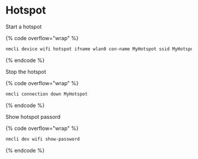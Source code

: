 # Hotspot

Start a hotspot

{% code overflow="wrap" %}
```bash
nmcli device wifi hotspot ifname wlan0 con-name MyHotspot ssid MyHotspot band bg password MyPassword123
```
{% endcode %}

Stop the hotspot

{% code overflow="wrap" %}
```bash
nmcli connection down MyHotspot
```
{% endcode %}

Show hotspot passord

{% code overflow="wrap" %}
```bash
nmcli dev wifi show-password
```
{% endcode %}
